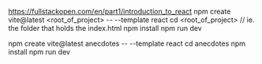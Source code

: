 https://fullstackopen.com/en/part1/introduction_to_react
npm create vite@latest <root_of_project> -- --template react
cd <root_of_project> // ie. the folder that holds the index.html
npm install
npm run dev

npm create vite@latest anecdotes -- --template react
cd anecdotes
npm install
npm run dev